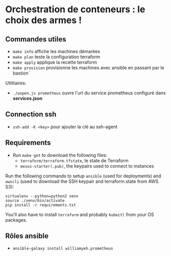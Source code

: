 # Orchestration de conteneurs : le choix des armes !

## Commandes utiles

- `make info` affiche les machines démarées
- `make plan` teste la configuration terraform
- `make apply` applique la recette terraform
- `make provision` provisionne les machines avec ansible en passant par le bastion`

Utilitaires:
- `./uopen.js prometheus` ouvre l'url du service prometheus configuré dans **services.json**

## Connection ssh 

- `ssh-add -K <key>` pour ajouter la clé au ssh-agent

## Requirements

- Run `make get` to download the following files:
  - `terraform/terraform.tfstate`, le state de Terraform
  - `mesos-starter(.pub)`, the keypairs used to connect to instances

Run the following commands to setup `ansible` (used for deployments) and
`awscli` (used to download the SSH keypair and terraform.state from AWS S3):

    virtualenv --python=python2 venv
    source ./venv/bin/activate
    pip install -r requirements.txt

You'll also have to install `terraform` and probably `kubectl` from your OS
packages.

## Rôles ansible

- `ansible-galaxy install williamyeh.prometheus`
